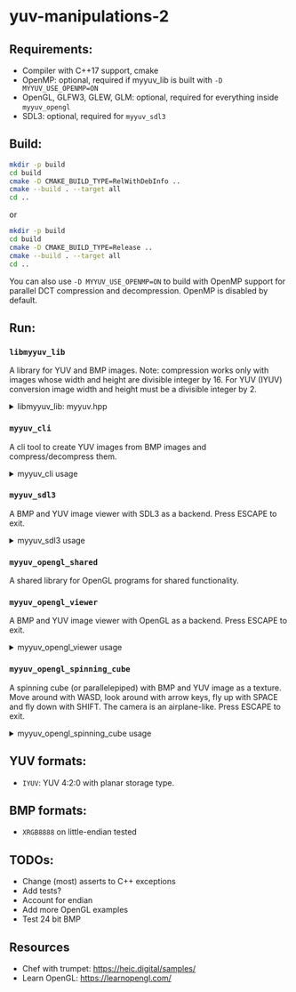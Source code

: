 # yuv-manipulations-2

## Requirements:
- Compiler with C++17 support, cmake
- OpenMP: optional, required if myyuv_lib is built with `-D MYYUV_USE_OPENMP=ON`
- OpenGL, GLFW3, GLEW, GLM: optional, required for everything inside `myyuv_opengl`
- SDL3: optional, required for `myyuv_sdl3`

## Build:
```bash
mkdir -p build
cd build
cmake -D CMAKE_BUILD_TYPE=RelWithDebInfo ..
cmake --build . --target all
cd ..
```
or
```bash
mkdir -p build
cd build
cmake -D CMAKE_BUILD_TYPE=Release ..
cmake --build . --target all
cd ..
```
You can also use `-D MYYUV_USE_OPENMP=ON` to build with OpenMP support for parallel DCT compression and decompression. OpenMP is disabled by default.

## Run:
### `libmyyuv_lib`
A library for YUV and BMP images. Note: compression works only with images whose width and height are divisible integer by 16. For YUV (IYUV) conversion image width and height must be a divisible integer by 2.
<details><summary>libmyyuv_lib: myyuv.hpp</summary>

```cpp
// BMP
struct BMPHeader;
struct BMPColorHeader;
struct BMP;

// YUV
struct YUVHeader;
struct YUV;
```

</details>

### `myyuv_cli`
A cli tool to create YUV images from BMP images and compress/decompress them.
<details><summary>myyuv_cli usage</summary>

```
Usage:
`myyuv_cli /path/to/image -info` - prints info about BMP or YUV image `/path/to/image`
`myyuv_cli /path/to/image.bmp -to_yuv format -o /path/to/new_image.myyuv` - creates YUV image from BMP image `/path/to/image.bmp` with `format` format and saves at `/path/to/new_image.myyuv`
`myyuv_cli /path/to/image.myyuv -compress compression [params...] -o /path/to/new_image.myyuv` - compresses YUV image `/path/to/image.myyuv` with `compression` using `params...` and saves at `/path/to/new_image.myyuv`
`myyuv_cli /path/to/image.myyuv -decompress -o /path/to/new_image.myyuv` - decompresses YUV image `/path/to/image.myyuv` and saves at `/path/to/new_image.myyuv`

YUV formats:
IYUV

Compression formats for YUV:
DCT
```
For example:
```
myyuv_cli /path/to/image.bmp -to_yuv IYUV -o /path/to/new_image.myyuv
myyuv_cli /path/to/image.myyuv -compress DCT 50 -o /path/to/new_image.myyuv
```

</details>

### `myyuv_sdl3`
A BMP and YUV image viewer with SDL3 as a backend. Press ESCAPE to exit.
<details><summary>myyuv_sdl3 usage</summary>

```
Usage:
myyuv_sdl3 /path/to/image.myyuv
```

</details>

### `myyuv_opengl_shared`
A shared library for OpenGL programs for shared functionality.

### `myyuv_opengl_viewer`
A BMP and YUV image viewer with OpenGL as a backend. Press ESCAPE to exit.

<details><summary>myyuv_opengl_viewer usage</summary>

```
Usage:
myyuv_opengl_viewer /path/to/image.myyuv
```

</details>

### `myyuv_opengl_spinning_cube`
A spinning cube (or parallelepiped) with BMP and YUV image as a texture. Move around with WASD, look around with arrow keys, fly up with SPACE and fly down with SHIFT. The camera is an airplane-like. Press ESCAPE to exit.
<details><summary>myyuv_opengl_spinning_cube usage</summary>

```
Usage:
myyuv_opengl_spinning_cube /path/to/image.myyuv [params]
Params:
`-shapes n` - creates `n` shapes, where `n` is a number between 1 and 1000
`-force_cube` - forces shape with texture into a cube even if the image width and height are not equal
`-flip_width_height` - flips width and height of a texture. This will affect only the shape. Does nothing if the shape is cube
```
For example:
```
myyuv_opengl_spinning_cube /path/to/image.myyuv -force_cube -shapes 10
```

</details>

## YUV formats:
- `IYUV`: YUV 4:2:0 with planar storage type.

## BMP formats:
- `XRGB8888` on little-endian tested

## TODOs:
- Change (most) asserts to C++ exceptions
- Add tests?
- Account for endian
- Add more OpenGL examples
- Test 24 bit BMP

## Resources
- Chef with trumpet: https://heic.digital/samples/
- Learn OpenGL: https://learnopengl.com/
